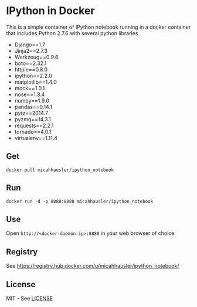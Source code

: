 IPython in Docker
=================

This is a simple container of IPython notebook running in a docker container that includes Python 2.7.6 with several python libraries

* Django==1.7
* Jinja2==2.7.3
* Werkzeug==0.9.6
* boto==2.32.1
* httpie==0.8.0
* ipython==2.2.0
* matplotlib==1.4.0
* mock==1.0.1
* nose==1.3.4
* numpy==1.9.0
* pandas==0.14.1
* pytz==2014.7
* pyzmq==14.3.1
* requests==2.2.1
* tornado==4.0.1
* virtualenv==1.11.4

Get
---

```
docker pull micahhausler/ipython_notebook
```

Run
---
```
docker run -d -p 8888:8888 micahhausler/ipython_notebook
```

Use
---

Open `http://<docker-daemon-ip>:8888` in your web browser of choice

Registry
--------
See https://registry.hub.docker.com/u/micahhausler/ipython_notebook/


License
-------
MIT - See [LICENSE](LICENSE)